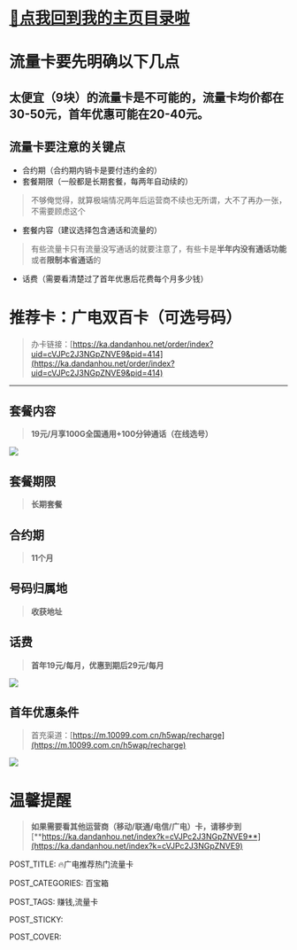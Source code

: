 
# [🫣点我回到我的主页目录啦](https://kdocs.cn/l/clf4xOs5a3Q1)

# 流量卡要先明确以下几点

## 太便宜（9块）的流量卡是不可能的，流量卡均价都在30-50元，首年优惠可能在20-40元。

## 流量卡要注意的关键点

-   合约期（合约期内销卡是要付违约金的）
-   套餐期限（一般都是长期套餐，每两年自动续的）

> 不够俺觉得，就算极端情况两年后运营商不续也无所谓，大不了再办一张，不需要顾虑这个

-   套餐内容（建议选择包含通话和流量的）

> 有些流量卡只有流量没写通话的就要注意了，有些卡是**半年内没有通话功能**或者**限制本省通话**的

-   话费（需要看清楚过了首年优惠后花费每个月多少钱）

# 推荐卡：广电双百卡（可选号码）

> 办卡链接：[https://ka.dandanhou.net/order/index?uid=cVJPc2J3NGpZNVE9&pid=414](https://ka.dandanhou.net/order/index?uid=cVJPc2J3NGpZNVE9&pid=414)

----------

## 套餐内容

> **19元/月享100G全国通用+100分钟通话（在线选号）**

![](http://www.kdocs.cn/api/v3/office/copy/SUFVZnVXWG9xM0ZLM2lYeklqV3ZGdGl1c01ZeDA5eG5nL3BkUks1Q3RYd2JvTzRUaTdnR1F0bjhsKy9FMTc4UVRaeENZYk94WHpETUVnME8veDVLdTlCNnV6YmVJZWhVeWNOdW1NMTVlR1BLaUpRamxRR0NxenRpWnFZU09QZi95NzlCUFVCbEdTcnNrNXdndEpvVlRtYWF2NzFwT2NOZ1JQV2dSaFBTSlRYZG1JL0dXMHRtTnM3Nk1pLzFkaGgzZmkxMXVaR1g2OE1YTWx3dWN6R1RoQzdHRnJJbHlYdVNXQ0ROQ3NGa3EwNHZuQ2w2ZVh3UXNwTDlNeWI3WGgyb2pkUzFtQ1VRSVBJPQ==/attach/object/7UHXJ3Q7AAAFW?)

## 套餐期限

> **长期套餐**

## 合约期

> **11个月**

## 号码归属地

> **收获地址**

## 话费

> **首年19元/每月，优惠到期后29元/每月**

![](http://www.kdocs.cn/api/v3/office/copy/SUFVZnVXWG9xM0ZLM2lYeklqV3ZGdGl1c01ZeDA5eG5nL3BkUks1Q3RYd2JvTzRUaTdnR1F0bjhsKy9FMTc4UVRaeENZYk94WHpETUVnME8veDVLdTlCNnV6YmVJZWhVeWNOdW1NMTVlR1BLaUpRamxRR0NxenRpWnFZU09QZi95NzlCUFVCbEdTcnNrNXdndEpvVlRtYWF2NzFwT2NOZ1JQV2dSaFBTSlRYZG1JL0dXMHRtTnM3Nk1pLzFkaGgzZmkxMXVaR1g2OE1YTWx3dWN6R1RoQzdHRnJJbHlYdVNXQ0ROQ3NGa3EwNHZuQ2w2ZVh3UXNwTDlNeWI3WGgyb2pkUzFtQ1VRSVBJPQ==/attach/object/URJXL3Q7ACQAK?)

## 首年优惠条件

> 首充渠道：[https://m.10099.com.cn/h5wap/recharge](https://m.10099.com.cn/h5wap/recharge)

![](http://www.kdocs.cn/api/v3/office/copy/SUFVZnVXWG9xM0ZLM2lYeklqV3ZGdGl1c01ZeDA5eG5nL3BkUks1Q3RYd2JvTzRUaTdnR1F0bjhsKy9FMTc4UVRaeENZYk94WHpETUVnME8veDVLdTlCNnV6YmVJZWhVeWNOdW1NMTVlR1BLaUpRamxRR0NxenRpWnFZU09QZi95NzlCUFVCbEdTcnNrNXdndEpvVlRtYWF2NzFwT2NOZ1JQV2dSaFBTSlRYZG1JL0dXMHRtTnM3Nk1pLzFkaGgzZmkxMXVaR1g2OE1YTWx3dWN6R1RoQzdHRnJJbHlYdVNXQ0ROQ3NGa3EwNHZuQ2w2ZVh3UXNwTDlNeWI3WGgyb2pkUzFtQ1VRSVBJPQ==/attach/object/U2EHL3Q7AAACW?)

# 温馨提醒

> **如果需要看其他运营商（移动/联通/电信/广电）卡，请移步到**[**https://ka.dandanhou.net/index?k=cVJPc2J3NGpZNVE9**](https://ka.dandanhou.net/index?k=cVJPc2J3NGpZNVE9)

POST_TITLE: 🔥广电推荐热门流量卡

POST_CATEGORIES: 百宝箱

POST_TAGS: 赚钱,流量卡

POST_STICKY:

POST_COVER:
<!--stackedit_data:
eyJoaXN0b3J5IjpbLTIwNjQzNjkyMjddfQ==
-->